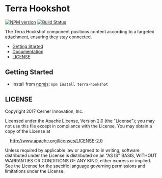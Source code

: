# Terra Hookshot


[![NPM version](http://img.shields.io/npm/v/terra-hookshot.svg)](https://www.npmjs.org/package/terra-hookshot)
[![Build Status](https://travis-ci.org/cerner/terra-core.svg?branch=master)](https://travis-ci.org/cerner/terra-core)

The Terra Hookshot component positions content according to a targeted attachment, ensuring they stay connected.

- [Getting Started](#getting-started)
- [Documentation](https://github.com/cerner/terra-core/tree/master/packages/terra-hookshot/docs)
- [LICENSE](#license)

## Getting Started

- Install from [npmjs](https://www.npmjs.com): `npm install terra-hookshot`

## LICENSE

Copyright 2017 Cerner Innovation, Inc.

Licensed under the Apache License, Version 2.0 (the "License"); you may not use this file except in compliance with the License. You may obtain a copy of the License at

&nbsp;&nbsp;&nbsp;&nbsp;http://www.apache.org/licenses/LICENSE-2.0

Unless required by applicable law or agreed to in writing, software distributed under the License is distributed on an "AS IS" BASIS, WITHOUT WARRANTIES OR CONDITIONS OF ANY KIND, either express or implied. See the License for the specific language governing permissions and limitations under the License.
